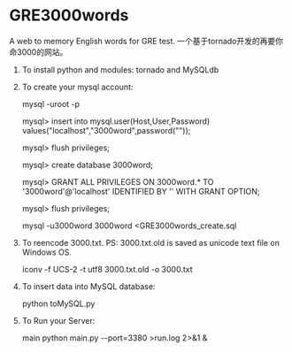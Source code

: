 # GRE3000words
A web to memory English words for GRE test. 一个基于tornado开发的再要你命3000的网站。

1. To install python and modules: tornado and MySQLdb

2. To create your mysql account:

    mysql -uroot -p

    mysql>  insert into mysql.user(Host,User,Password) values("localhost","3000word",password(""));

    mysql> flush privileges;

    mysql> create database 3000word;

    mysql> GRANT ALL PRIVILEGES ON 3000word.* TO '3000word'@'localhost' IDENTIFIED BY '' WITH GRANT OPTION;

    mysql> flush privileges;

    mysql -u3000word 3000word <GRE3000words_create.sql

3. To reencode 3000.txt. PS: 3000.txt.old is saved as unicode text file on Windows OS.
    
    iconv -f UCS-2 -t utf8 3000.txt.old -o 3000.txt

4. To insert data into MySQL database:
    
    python toMySQL.py

5. To Run your Server:
    
    main python main.py --port=3380  >run.log 2>&1 & 
    
